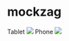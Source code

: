 # mockzag

Tablet
<img src="https://github.com/ykc415/zigzag_challenge/blob/master/art/1.png" />
Phone
<img src="https://github.com/ykc415/zigzag_challenge/blob/master/art/2.png" />

